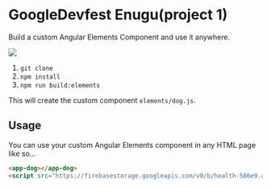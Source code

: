 # GoogleDevfest Enugu(project 1)

Build a custom Angular Elements Component and use it anywhere. 

<img src="https://firebasestorage.googleapis.com/v0/b/health-586e9.appspot.com/o/dog.gif?alt=media&token=5a6948a1-2d6d-4ce8-b1e8-df1011765da4"> 




1. `git clone`
2. `npm install`
3. `npm run build:elements`

This will create the custom component `elements/dog.js`.


## Usage

You can use your custom Angular Elements component in any HTML page like so...

```html
<app-dog></app-dog>
<script src="https://firebasestorage.googleapis.com/v0/b/health-586e9.appspot.com/o/dog.js?alt=media&token=938e0f2a-7177-4015-96bb-d255e064acb6"></script>
```

